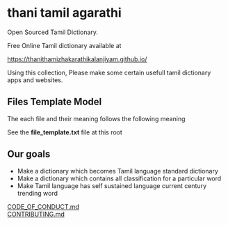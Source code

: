 # thani tamil agarathi
Open Sourced Tamil Dictionary.

Free Online Tamil dictionary available at 

https://thanithamizhakarathikalanjiyam.github.io/  

Using this collection, Please make some certain usefull tamil dictionary apps and websites.

## Files Template Model
The each file and their meaning follows the following meaning

See the **file_template.txt** file at this root

## Our goals

- Make a dictionary which becomes Tamil language standard dictionary
- Make a dictionary which contains all classification for a particular word
- Make Tamil language has self sustained language current century trending word


[CODE_OF_CONDUCT.md](https://github.com/ThaniThamizhAkarathiKalanjiyam/agarathi/blob/master/CODE_OF_CONDUCT.md)  
[CONTRIBUTING.md](https://github.com/ThaniThamizhAkarathiKalanjiyam/agarathi/blob/master/CONTRIBUTING.md)  
